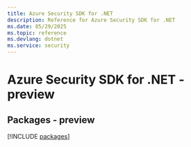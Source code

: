 ```yaml
---
title: Azure Security SDK for .NET
description: Reference for Azure Security SDK for .NET
ms.date: 05/29/2025
ms.topic: reference
ms.devlang: dotnet
ms.service: security
---
```

# Azure Security SDK for .NET - preview
## Packages - preview
[!INCLUDE [packages](security-index.md)]